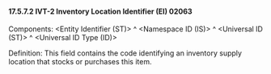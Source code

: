 #### 17.5.7.2 IVT-2 Inventory Location Identifier (EI) 02063

Components: &lt;Entity Identifier (ST)> ^ &lt;Namespace ID (IS)> ^ &lt;Universal ID (ST)> ^ &lt;Universal ID Type (ID)>

Definition: This field contains the code identifying an inventory supply location that stocks or purchases this item.
